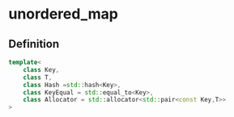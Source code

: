 # unordered_map
## Definition

~~~c++
template<
    class Key,
    class T, 
    class Hash =std::hash<Key>,
    class KeyEqual = std::equal_to<Key>,
    class Allocator = std::allocator<std::pair<const Key,T>>
>
~~~